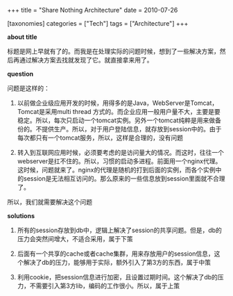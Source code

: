 +++
title = "Share Nothing Architecture"
date = 2010-07-26

[taxonomies]
categories = ["Tech"]
tags = ["Architecture"]
+++

**about title**

标题是网上早就有了的。而我是在处理实际的问题时候，想到了一些解决方案，然后再通过解决方案去找就发现了它。就直接拿来用了。

**question**

问题是这样的：

1. 以前做企业级应用开发的时候，用得多的是Java，WebServer是Tomcat，Tomcat是采用multi thread 方式的。而企业应用一般用户量不大，主要是要稳定。所以，每次只启动一个tomcat实例。另外一个tomcat纯粹是用来做备份的。不提供生产。所以，对于用户登陆信息，就存放到session中的。由于每次都只有一个tomcat服务，所以，这样是合理的，没有问题

2. 转入到互联网应用时候，必须要考虑的是访问量大的情况。而这时，往往一个webserver是扛不住的。所以，习惯的启动多进程。前面用一个nginx代理。这时候，问题就来了。nginx的代理是随机的打到后面的实例，而各个实例中的session是无法相互访问的。那么原来的一些信息放到session里面就不合理了。

所以，我们就需要解决这个问题

**solutions**

1. 所有的session存放到db中，逻辑上解决了session的共享问题。但是，db的压力会突然间增大，不适合采用，属于下策

2. 后面有一个共享的cache或者cache集群，用来存放用户的session信息，这个解决了db的压力，能够用于实际，额外引入了第3方的东西，属于中策

3. 利用cookie，把session信息进行加密，且设置过期时间。这个解决了db的压力，不需要引入第3方lib，编码的工作很小。所以，属于上策



